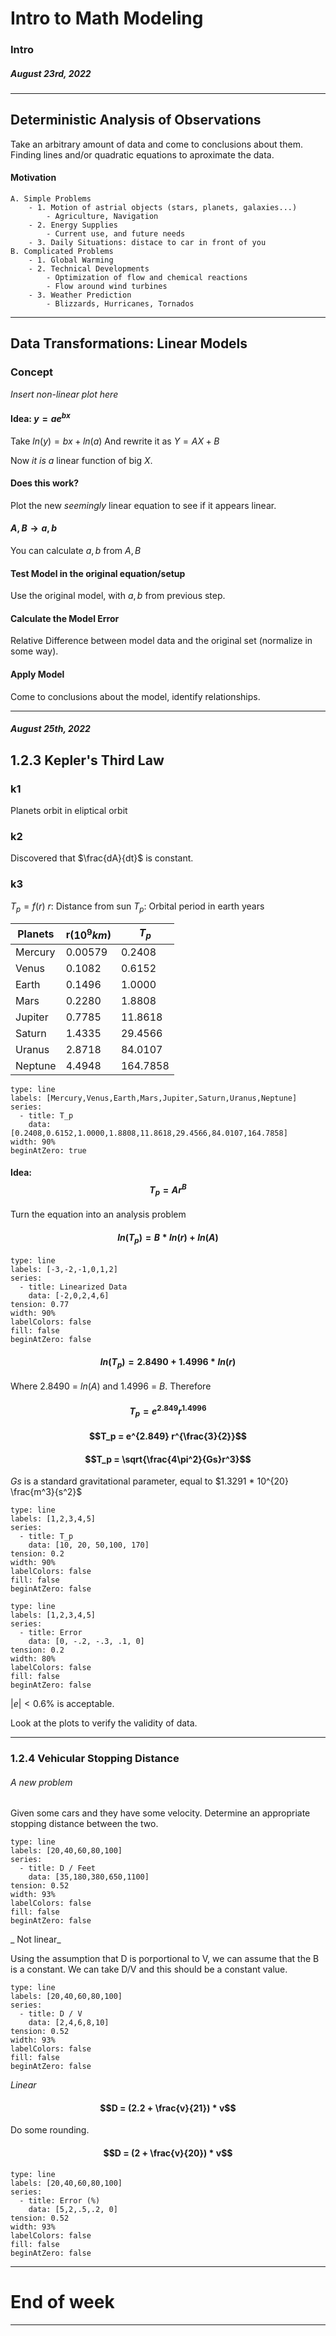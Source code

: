 # Intro to Math Modeling
### Intro
##### August 23rd, 2022
---

## Deterministic Analysis of Observations

Take an arbitrary amount of data and come to conclusions about them. Finding lines and/or quadratic equations to aproximate the data.

#### Motivation

	A. Simple Problems
		- 1. Motion of astrial objects (stars, planets, galaxies...)
			- Agriculture, Navigation
		- 2. Energy Supplies
			- Current use, and future needs
		- 3. Daily Situations: distace to car in front of you
	B. Complicated Problems
		- 1. Global Warming
		- 2. Technical Developments
			- Optimization of flow and chemical reactions
			- Flow around wind turbines
		- 3. Weather Prediction
			- Blizzards, Hurricanes, Tornados

---
## Data Transformations: Linear Models
### Concept
*Insert non-linear plot here*

#### Idea: $y= ae^{bx}$

Take $ln(y) = bx + ln(a)$
And rewrite it as $Y = AX + B$

Now *it is a* linear function of big $X$.

#### Does this work?

Plot the new *seemingly* linear equation to see if it appears linear.

#### $A,B \rightarrow a,b$
You can calculate $a, b$ from $A, B$

#### Test Model in the original equation/setup
Use the original model, with $a,b$ from previous step. 

#### Calculate the Model Error
Relative Difference between model data and the original set (normalize in some way).

#### Apply Model
Come to conclusions about the model, identify relationships.

---

##### August 25th, 2022

## 1.2.3 Kepler's Third Law
### k1
Planets orbit in eliptical orbit

### k2
Discovered that $\frac{dA}{dt}$ is constant. 

### k3
$T_p = f(r)$
$r$: Distance from sun
$T_p$: Orbital period in earth years

| Planets | r($10^9 km$) | $T_p$    |
| ------- | ------------ | -------- |
| Mercury | 0.00579      | 0.2408   |
| Venus   | 0.1082       | 0.6152   |
| Earth   | 0.1496       | 1.0000   |
| Mars    | 0.2280       | 1.8808   |
| Jupiter | 0.7785       | 11.8618  |
| Saturn  | 1.4335       | 29.4566  |
| Uranus  | 2.8718       | 84.0107  |
| Neptune | 4.4948       | 164.7858 |

```chart
type: line
labels: [Mercury,Venus,Earth,Mars,Jupiter,Saturn,Uranus,Neptune]
series:
  - title: T_p
    data: [0.2408,0.6152,1.0000,1.8808,11.8618,29.4566,84.0107,164.7858]
width: 90%
beginAtZero: true
```


#### Idea: $$T_p = Ar^B$$

Turn the equation into an analysis problem

#### $$ln(T_p) = B*ln(r) + ln(A)$$
```chart
type: line
labels: [-3,-2,-1,0,1,2]
series:
  - title: Linearized Data
    data: [-2,0,2,4,6]
tension: 0.77
width: 90%
labelColors: false
fill: false
beginAtZero: false
```

#### $$ln(T_p) = 2.8490 + 1.4996*ln(r)$$

Where 2.8490 = $ln(A)$ and 1.4996 = $B$. Therefore

#### $$T_p = e^{2.849} r^{1.4996}$$
#### $$T_p = e^{2.849} r^{\frac{3}{2}}$$
#### $$T_p = \sqrt{\frac{4\pi^2}{Gs}r^3}$$

$Gs$ is a standard gravitational parameter, equal to $1.3291 * 10^{20} \frac{m^3}{s^2}$

```chart
type: line
labels: [1,2,3,4,5]
series:
  - title: T_p
    data: [10, 20, 50,100, 170]
tension: 0.2
width: 90%
labelColors: false
fill: false
beginAtZero: false
```

```chart
type: line
labels: [1,2,3,4,5]
series:
  - title: Error
    data: [0, -.2, -.3, .1, 0]
tension: 0.2
width: 80%
labelColors: false
fill: false
beginAtZero: false
```
$|e| < 0.6\%$ is acceptable.

Look at the plots to verify the validity of data.

---
### 1.2.4 Vehicular Stopping Distance
###### A new problem

Given some cars and they have some velocity. Determine an appropriate stopping distance between the two.

```chart
type: line
labels: [20,40,60,80,100]
series:
  - title: D / Feet
    data: [35,180,380,650,1100]
tension: 0.52
width: 93%
labelColors: false
fill: false
beginAtZero: false
```
_ Not linear_

Using the assumption that D is porportional to V, we can assume that the B is a constant. We can take D/V and this should be a constant value. 

```chart
type: line
labels: [20,40,60,80,100]
series:
  - title: D / V
    data: [2,4,6,8,10]
tension: 0.52
width: 93%
labelColors: false
fill: false
beginAtZero: false
```
_Linear_

#### $$D = (2.2 + \frac{v}{21}) * v$$
Do some rounding.
#### $$D = (2 + \frac{v}{20}) * v$$

```chart
type: line
labels: [20,40,60,80,100]
series:
  - title: Error (%)
    data: [5,2,.5,.2, 0]
tension: 0.52
width: 93%
labelColors: false
fill: false
beginAtZero: false
```
---
# End of week
---